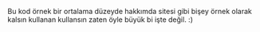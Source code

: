 Bu kod örnek bir ortalama düzeyde hakkımda sitesi gibi bişey örnek olarak kalsın kullanan kullansın zaten öyle büyük bi işte değil. :)

